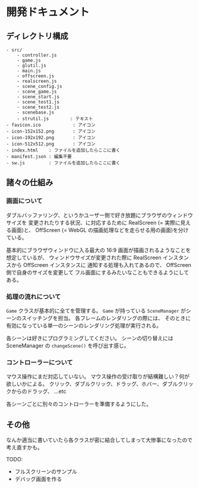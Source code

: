 # 開発ドキュメント

## ディレクトリ構成

```
- src/
    - controller.js
    - game.js
    - glutil.js
    - main.js
    - offscreen.js
    - realscreen.js
    - scene_config.js
    - scene_game.js
    - scene_start.js
    - scene_test1.js
    - scene_test2.js
    - scenebase.js
    - strutil.js        : テキスト
- favicon.ico            : アイコン
- icon-152x152.png       : アイコン
- icon-192x192.png       : アイコン
- icon-512x512.png       : アイコン
- index.html    : ファイルを追加したらここに書く
- manifest.json : 編集不要
- sw.js         : ファイルを追加したらここに書く
```


## 諸々の仕組み

### 画面について

ダブルバッファリング、というかユーザー側で好き放題にブラウザのウィンドウサイズを
変更されたりする状況、に対応するために RealScreen (= 実際に見える画面)と、
OffScreen (= WebGL の描画処理などを走らせる用の画面)を分けている。

基本的にブラウザウィンドウに入る最大の 16:9 画面が描画されるようなことを想定しているが、
ウィンドウサイズが変更された際に RealScreen インスタンスから OffScreen インスタンスに
通知する処理も入れてあるので、 OffScreen 側で自身のサイズを変更して
フル画面にするみたいなこともできるようにしてある。

### 処理の流れについて

``Game`` クラスが基本的に全てを管理する。
``Game`` が持っている ``SceneManager`` がシーンのスイッチングを担当。
各フレームのレンダリングの際には、
そのときに有効になっている単一のシーンのレンダリング処理が実行される。

各シーンは好きにプログラミングしてください。
シーンの切り替えには SceneManager の ``changeScene()`` を呼び出す感じ。

### コントローラーについて

マウス操作にまだ対応していない。
マウス操作の受け取りが結構難しい？何が欲しいかによる。
クリック、ダブルクリック、ドラッグ、ホバー、ダブルクリックからのドラッグ、 ...etc

各シーンごとに別々のコントローラーを準備するようにした。


## その他

なんか適当に書いていたら各クラスが密に結合してしまって大惨事になったので考え直すかも。

TODO:
- フルスクリーンのサンプル
- デバッグ画面を作る
